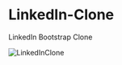 # LinkedIn-Clone
LinkedIn Bootstrap Clone

![LinkedInClone](https://user-images.githubusercontent.com/12809979/132096413-408aa88e-961b-490c-bd25-ca0f93f3814d.png)
